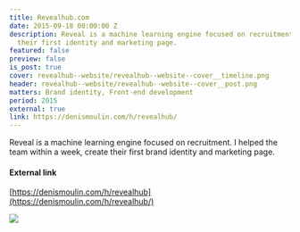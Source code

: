 ```yaml
---
title: Revealhub.com
date: 2015-09-18 00:00:00 Z
description: Reveal is a machine learning engine focused on recruitment. I created
  their first identity and marketing page.
featured: false
preview: false
is_post: true
cover: revealhub--website/revealhub--website--cover__timeline.png
header: revealhub--website/revealhub--website--cover__post.png
matters: Brand identity, Front-end development
period: 2015
external: true
link: https://denismoulin.com/h/revealhub/
---
```


Reveal is a machine learning engine focused on recruitment. I helped the team within a week, create their first brand identity and marketing page.

#### External link

[https://denismoulin.com/h/revealhub](https://denismoulin.com/h/revealhub/)

![](../../assets/images/posts/revealhub--website/revealhub--website--content--0.png)
